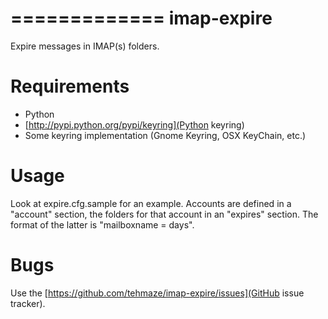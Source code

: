 =============
 imap-expire
=============

Expire messages in IMAP(s) folders.


Requirements
============

* Python
* [http://pypi.python.org/pypi/keyring](Python keyring)
* Some keyring implementation (Gnome Keyring, OSX KeyChain, etc.)


Usage
=====

Look at expire.cfg.sample for an example. Accounts are defined in a "account"
section, the folders for that account in an "expires" section. The format
of the latter is "mailboxname = days".


Bugs
====

Use the [https://github.com/tehmaze/imap-expire/issues](GitHub issue tracker).
